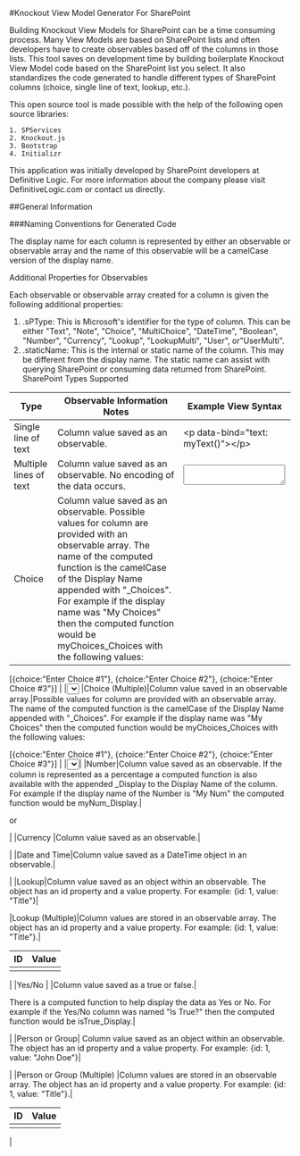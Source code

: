 #Knockout View Model Generator For SharePoint

Building Knockout View Models for SharePoint can be a time consuming process.  Many View Models are based on SharePoint lists and often developers have to create observables based off of the columns in those lists. This tool saves on development time by building boilerplate Knockout View Model code based on the SharePoint list you select.  It also standardizes the code generated to handle different types of SharePoint columns (choice, single line of text, lookup, etc.).

This open source tool is made possible with the help of the following open source libraries:

	1. SPServices
	2. Knockout.js
	3. Bootstrap
	4. Initializr

This application was initially developed by SharePoint developers at Definitive Logic.  For more information about the company please visit DefinitiveLogic.com or contact us directly.

##General Information

###Naming Conventions for Generated Code

The display name for each column is represented by either an observable or observable array and the name of this observable will be a camelCase version of the display name.

Additional Properties for Observables

Each observable or observable array created for a column is given the following additional properties:

1. .sPType: This is Microsoft's identifier for the type of column.  This can be either "Text", "Note", "Choice", "MultiChoice", "DateTime", "Boolean", "Number", "Currency", "Lookup", "LookupMulti", "User", or"UserMulti".
2. .staticName:  This is the internal or static name of the column.  This may be different from the display name.  The static name can assist with querying SharePoint or consuming data returned from SharePoint.
SharePoint Types Supported

|Type  | 				Observable Information Notes | Example View Syntax|
|------------- | ------------- | -------------|
|Single line of text	|Column value saved as an observable.	|&lt;p data-bind="text: myText()"&gt;&lt;/p&gt;|
|Multiple lines of text	|Column value saved as an observable. No encoding of the data occurs.|	<textarea data-bind="text: myMultiText()"></textarea>|
|Choice	|Column value saved as an observable. Possible values for column are provided with an observable array.  The name of the computed function is the camelCase of the Display Name appended with "_Choices".  For example if the display name was "My Choices" then the computed function would be myChoices_Choices with the following values:

[{choice:"Enter Choice #1"},
{choice:"Enter Choice #2"},
{choice:"Enter Choice #3"}]
|
|<select data-bind="options: myChoice_Choices, optionsText: 'choice', optionsValue: 'choice', value: myChoice"></select>
|Choice (Multiple)|Column value saved in an observable array.|Possible values for column are provided with an observable array.  The name of the computed function is the camelCase of the Display Name appended with "_Choices".  For example if the display name was "My Choices" then the computed function would be myChoices_Choices with the following values:

[{choice:"Enter Choice #1"},
{choice:"Enter Choice #2"},
{choice:"Enter Choice #3"}]
|
|<select data-bind="options: myChoice_Choices, optionsText: 'choice', optionsValue: 'choice', value: myChoice"></select>|
|Number|Column value saved as an observable. If the column is represented as a percentage a computed function is also available with the appended _Display to the Display Name of the column.
For example if the display name of the Number is "My Num" the computed function would be myNum_Display.|
<p data-bind="text: myNum()"></p>

or

<p data-bind="text: myNum_Display()"></p>|
|Currency	|Column value saved as an observable.|<p data-bind="text: myMoney()"></p>|
|Date and Time|Column value saved as a DateTime object in an observable.| <p data-bind="text: myDateTime()"></p>|
|Lookup|Column value saved as an object within an observable.  The object has an id property and a value property.  For example: {id: 1, value: "Title"}|
<p data-bind="text: myLookup().id"></p>

<p data-bind="text: myLookup().value"></p>

|Lookup (Multiple)|Column values are stored in an observable array. The object has an id property and a value property.  For example: {id: 1, value: "Title"}.|

 	 
<table>
    <thead>
        <tr><th>ID</th>
<th>Value</th></tr>
    </thead>
    <tbody data-bind="foreach: myLookups">
        <tr>
            <td data-bind="text: id"></td>
            <td data-bind="text: value"></td>
        </tr>
    </tbody>
</table>|
|Yes/No	|
|Column value saved as a true or false.|

There is a computed function to help display the data as Yes or No.  For example if the Yes/No column was named "Is True?" then the computed function would be isTrue_Display.|

 	 
<p data-bind="text: myYesNo_Display()"></p>
|
|Person or Group|	 Column value saved as an object within an observable.  The object has an id property and a value property.  For example: {id: 1, value: "John Doe"}|	 	 
<p data-bind="text: myUserGroup().id"></p>

<p data-bind="text: myUserGroup().value"></p>
|
|Person or Group (Multiple)	|Column values are stored in an observable array. The object has an id property and a value property.  For example: {id: 1, value: "Title"}.|	 	 
<table>
    <thead>
        <tr><th>ID</th>
<th>Value</th></tr>
    </thead>
    <tbody data-bind="foreach: myUserGroups">
        <tr>
            <td data-bind="text: id"></td>
            <td data-bind="text: value"></td>
        </tr>
    </tbody>
</table>
|